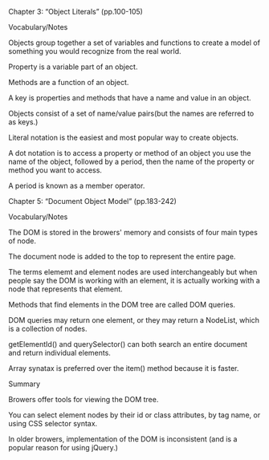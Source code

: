 Chapter 3: “Object Literals” (pp.100-105)

Vocabulary/Notes

Objects group together a set of variables and functions to create a model of something you would recognize from the real world.

Property is a variable part of an object.

Methods are a function of an object.

A key is properties and methods that have a name and value in an object.

Objects consist of a set of name/value pairs(but the names are referred to as keys.)

Literal notation is the easiest and most popular way to create objects.

A dot notation is to access a property or method of an object you use the name of the object, followed by a period, then the name of the property or method you want to access.

A period is known as a member operator.

Chapter 5: “Document Object Model” (pp.183-242)

Vocabulary/Notes

The DOM is stored in the browers' memory and consists of four main types of node.

The document node is added to the top to represent the entire page.

The terms elememt and element nodes are used interchangeably but when people say the DOM is working with an element, it is actually working with a node that represents that element.

Methods that find elements in the DOM tree are called DOM queries.

DOM queries may return one element, or they may return a NodeList, which is a collection of nodes.

getElementId() and querySelector() can both search an entire document and return individual elements.

Array synatax is preferred over the item() method because it is faster.

Summary

Browers offer tools for viewing the DOM tree.

You can select element nodes by their id or class attributes, by tag name, or using CSS selector syntax.

In older browers, implementation of the DOM is inconsistent (and is a popular reason for using jQuery.)